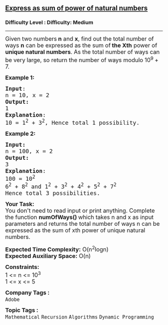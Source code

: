 <h2><a href="https://www.geeksforgeeks.org/problems/express-as-sum-of-power-of-natural-numbers5647/1?page=2&difficulty=Medium&status=unsolved&sortBy=submissions">Express as sum of power of natural numbers</a></h2><h3>Difficulty Level : Difficulty: Medium</h3><hr><div class="problems_problem_content__Xm_eO"><p><span style="font-size: 18px;">Given two numbers<strong>&nbsp;n</strong>&nbsp;and <strong>x</strong>, find out the total number of ways <strong>n</strong> can be expressed as the sum of<strong> the Xth</strong>&nbsp;power of <strong>unique natural numbers</strong>. As the total number of ways can be very large, so return the number of ways modulo 10<sup>9 </sup>+ 7.&nbsp;</span></p>
<p><span style="font-size: 18px;"><strong>Example 1:</strong></span></p>
<pre><span style="font-size: 18px;"><strong>Input</strong>: <br>n = 10, x = 2
<strong>Output:</strong>&nbsp;<br>1&nbsp;
<strong>Explanation</strong>: <br></span><span style="font-size: 18px;">10 = 1<sup>2</sup> + 3<sup>2</sup>, Hence total 1 possibility.</span> 
</pre>
<p><span style="font-size: 18px;"><strong>Example 2:</strong></span></p>
<pre><span style="font-size: 18px;"><strong>Input: <br></strong>n = 100, x = 2
<strong>Output:&nbsp;<br></strong>3
<strong>Explanation</strong>: <br>100 = 10<sup>2</sup> 
6<sup>2</sup> + 8<sup>2</sup> and 1<sup>2</sup> + 3<sup>2</sup> + 4<sup>2</sup> + 5<sup>2</sup> + 7<sup>2</sup> 
Hence total 3 possibilities.</span> 
</pre>
<p><span style="font-size: 18px;"><strong>Your Task:&nbsp;&nbsp;</strong><br>You don't need to read input or print anything. Complete the function <strong>numOfWays()&nbsp;</strong>which takes n and x as input parameters and returns the total number of ways n can be expressed as the sum of xth power of unique natural numbers.<br></span></p>
<p><span style="font-size: 18px;"><strong>Expected Time Complexity:</strong> O(n<sup>2</sup>logn)<br><strong>Expected Auxiliary Space:</strong> O(n)<br></span></p>
<p><span style="font-size: 18px;"><strong>Constraints:</strong><br>1 &lt;= n&nbsp;&lt;= 10<sup>3</sup><br>1 &lt;= x&nbsp;&lt;= 5</span></p></div><p><span style=font-size:18px><strong>Company Tags : </strong><br><code>Adobe</code>&nbsp;<br><p><span style=font-size:18px><strong>Topic Tags : </strong><br><code>Mathematical</code>&nbsp;<code>Recursion</code>&nbsp;<code>Algorithms</code>&nbsp;<code>Dynamic Programming</code>&nbsp;